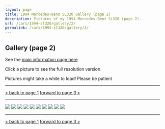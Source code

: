 ```yaml
---
layout: page
title: 1994 Mercedes-Benz SL320 Gallery (page 2)
description: Pictures of my 1994 Mercedes-Benz SL320 (page 2).
url: /cars/1994-sl320/gallery/2/
permalink: /cars/1994-sl320/gallery/2/
---
```


## Gallery (page 2)

See the [main information page here](/cars/1994-sl320/)

Click a picture to see the full resolution version.

Pictures might take a while to load! Please be patient

<hr>

[< back to page 1](/cars/1994-sl320/gallery/)
[forward to page 3 >](/cars/1994-sl320/gallery/3/)

<hr>

<a href="/assets/cars-1994-sl320/sl011.jpg"><image src="/assets/cars-1994-sl320/sl011.jpg" /></a>
<a href="/assets/cars-1994-sl320/sl012.jpg"><image src="/assets/cars-1994-sl320/sl012.jpg" /></a>
<a href="/assets/cars-1994-sl320/sl013.jpg"><image src="/assets/cars-1994-sl320/sl013.jpg" /></a>
<a href="/assets/cars-1994-sl320/sl014.jpg"><image src="/assets/cars-1994-sl320/sl014.jpg" /></a>
<a href="/assets/cars-1994-sl320/sl015.jpg"><image src="/assets/cars-1994-sl320/sl015.jpg" /></a>
<a href="/assets/cars-1994-sl320/sl016.jpg"><image src="/assets/cars-1994-sl320/sl016.jpg" /></a>
<a href="/assets/cars-1994-sl320/sl017.jpg"><image src="/assets/cars-1994-sl320/sl017.jpg" /></a>
<a href="/assets/cars-1994-sl320/sl018.jpg"><image src="/assets/cars-1994-sl320/sl018.jpg" /></a>
<a href="/assets/cars-1994-sl320/sl019.jpg"><image src="/assets/cars-1994-sl320/sl019.jpg" /></a>
<a href="/assets/cars-1994-sl320/sl020.jpg"><image src="/assets/cars-1994-sl320/sl020.jpg" /></a>

<hr>

[< back to page 1](/cars/1994-sl320/gallery/)
[forward to page 3 >](/cars/1994-sl320/gallery/3/)
